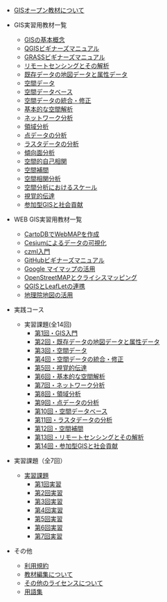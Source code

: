 
* [GISオープン教材について](README.md)


* GIS実習用教材一覧
  * [GISの基本概念](GISオープン教材/01_GISの基本概念/GISの基本概念.md)
  * [QGISビギナーズマニュアル](GISオープン教材/QGISビギナーズマニュアル/QGISビギナーズマニュアル.md)
  * [GRASSビギナーズマニュアル](GISオープン教材/GRASSビギナーズマニュアル/GRASSビギナーズマニュアル.md)
  * [リモートセンシングとその解析](GISオープン教材/06_リモートセンシングとその解析/リモートセンシングとその解析.md)
  * [既存データの地図データと属性データ](GISオープン教材/07_既存データの地図データと属性データ/既存データの地図データと属性データ.md)
  * [空間データ](GISオープン教材/08_空間データ/空間データ.md)
  * [空間データベース](GISオープン教材/09_空間データベース/空間データベース.md)
  * [空間データの統合・修正](GISオープン教材/10_空間データの統合・修正/空間データの統合・修正.md)
  * [基本的な空間解析](GISオープン教材/11_基本的な空間解析/基本的な空間解析.md)
  * [ネットワーク分析](GISオープン教材/12_ネットワーク分析/ネットワーク分析.md)
  * [領域分析](GISオープン教材/13_領域分析/領域分析.md)
  * [点データの分析](GISオープン教材/14_点データの分析/点データの分析.md)
  * [ラスタデータの分析](GISオープン教材/15_ラスタデータの分析/ラスタデータの分析.md)
  * [傾向面分析](GISオープン教材/16_傾向面分析/傾向面分析.md)
  * [空間的自己相関](GISオープン教材/17_空間的自己相関/空間的自己相関.md)
  * [空間補間](GISオープン教材/18_空間補間/空間補間.md)
  * [空間相関分析](GISオープン教材/19_空間相関分析/空間相関分析.md)
  * [空間分析におけるスケール](GISオープン教材/20_空間分析におけるスケール/空間分析におけるスケール.md)
  * [視覚的伝達](GISオープン教材/21_視覚的伝達/視覚的伝達.md)
  * [参加型GISと社会貢献](GISオープン教材/26_参加型GISと社会貢献/参加型GISと社会貢献.md)


* WEB GIS実習用教材一覧
  * [CartoDBでWebMAPを作成](GISオープン教材/インターネットの活用に関する教材/CartoDBでWebMAPを作成.CartoDBでWebMAPを作成md)
  * [Cesiumによるデータの可視化](GISオープン教材/インターネットの活用に関する教材/Cesiumによるデータの可視化/Cesiumによるデータの可視化.md)
  * [czml入門](GISオープン教材/インターネットの活用に関する教材/czml入門/czml入門.md)
  * [GitHubビギナーズマニュアル](GISオープン教材/インターネットの活用に関する教材/GitHubビギナーズマニュアル/GitHubビギナーズマニュアル.md)
  * [Google マイマップの活用](GISオープン教材/インターネットの活用に関する教材/Googleマイマップの活用/Googleマイマップの活用.md)
  * [OpenStreetMAPとクライシスマッピング](GISオープン教材/インターネットの活用に関する教材/OpenStreetMAPとクライシスマッピング/OpenStreetMAPとクライシスマッピング.md)
  * [QGISとLeafLetの連携](GISオープン教材/インターネットの活用に関する教材/QGISとLeafLetの連携/QGISとLeafLetの連携.md)
  * [地理院地図の活用](GISオープン教材/インターネットの活用に関する教材/地理院地図の活用/地理院地図の活用.md)


* 実践コース
  * 実習課題(全14回)
    * [第1回・GIS入門](GISオープン教材/課題/課題ページ/GIS入門.md)
    * [第2回・既存データの地図データと属性データ](GISオープン教材/課題/課題ページ/既存データの地図データと属性データ.md)
    * [第3回・空間データ](GISオープン教材/課題/課題ページ/空間データ.md)
    * [第4回・空間データの統合・修正](GISオープン教材/課題/課題ページ/空間データの統合・修正.md)
    * [第5回・視覚的伝達](GISオープン教材/課題/課題ページ/視覚的伝達.md)
    * [第6回・基本的な空間解析](GISオープン教材/課題/課題ページ/基本的な空間解析.md)
    * [第7回・ネットワーク分析](GISオープン教材/課題/課題ページ/ネットワーク分析.md)
    * [第8回・領域分析](GISオープン教材/課題/課題ページ/領域分析.md)
    * [第9回・点データの分析](GISオープン教材/課題/課題ページ/点データの分析.md)
    * [第10回・空間データベース](GISオープン教材/課題/課題ページ/空間データベース.md)
    * [第11回・ラスタデータの分析](GISオープン教材/課題/課題ページ/ラスタデータの分析.md)
    * [第12回・空間補間](GISオープン教材/課題/課題ページ/空間補間.md)
    * [第13回・リモートセンシングとその解析](GISオープン教材/課題/課題ページ/リモートセンシングとその解析.md)
    * [第14回・参加型GISと社会貢献](GISオープン教材/課題/課題ページ/参加型GISと社会貢献.md)

* 実習課題（全7回）
  * [実習課題](GISオープン教材/課題/課題ページ/全7回_実習用課題_実習用課題.md)
    * [第1回実習](GISオープン教材/課題/課題ページ/全7回_実習用課題_実習用課題.md#第一回実習)
    * [第2回実習](GISオープン教材/課題/課題ページ/全7回_実習用課題_実習用課題.md#第二回実習)
    * [第3回実習](GISオープン教材/課題/課題ページ/全7回_実習用課題_実習用課題.md#第三回実習)
    * [第4回実習](GISオープン教材/課題/課題ページ/全7回_実習用課題_実習用課題.md#第四回実習)
    * [第5回実習](GISオープン教材/課題/課題ページ/全7回_実習用課題_実習用課題.md#第五回実習)
    * [第6回実習](GISオープン教材/課題/課題ページ/全7回_実習用課題_実習用課題.md#第六回実習)
    * [第7回実習](GISオープン教材/課題/課題ページ/全7回_実習用課題_実習用課題.md#第7回実習)


* その他
  * [利用規約](利用規約.md)
  * [教材編集について](GISオープン教材/教材編集について.md)
  * [その他のライセンスについて](GISオープン教材/その他のライセンスについて.md)
  * [用語集](https://github.com/yamauchi-inochu/demo/blob/master/GISオープン教材/用語集/用語集.csv)
